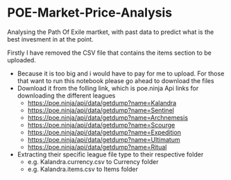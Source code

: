 # POE-Market-Price-Analysis
Analysing the Path Of Exile martket, with past data to predict what is the best invesment in at the point.

Firstly I have removed the CSV file that contains the items section to be uploaded. 
- Because it is too big and i would have to pay for me to upload. For those that want to run this notebook please go ahead to download the files
- Download it from the folling link, which is poe.ninja Api links for downloading the different leagues
    - https://poe.ninja/api/data/getdump?name=Kalandra
    - https://poe.ninja/api/data/getdump?name=Sentinel
    - https://poe.ninja/api/data/getdump?name=Archnemesis
    - https://poe.ninja/api/data/getdump?name=Scourge
    - https://poe.ninja/api/data/getdump?name=Expedition
    - https://poe.ninja/api/data/getdump?name=Ultimatum
    - https://poe.ninja/api/data/getdump?name=Ritual
- Extracting their specific league file type to their respective folder
    - e.g. Kalandra.currency.csv to Currency folder
    - e.g. Kalandra.items.csv to Items folder
